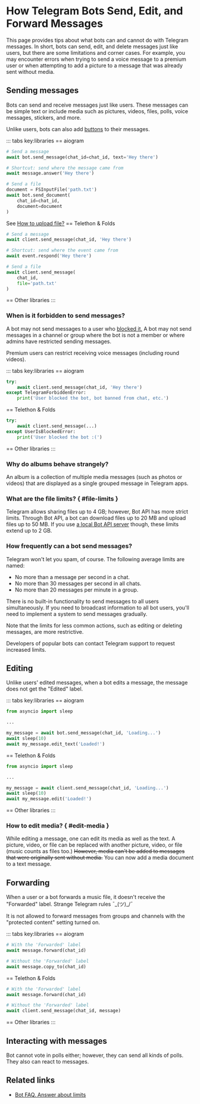 # How Telegram Bots Send, Edit, and Forward Messages

This page provides tips about what bots can and cannot do with Telegram messages.
In short, bots can send, edit, and delete messages just like users, but there are some limitations and corner cases. 
For example, you may encounter errors when trying to send a voice message to a premium user or when attempting to add a picture 
to a message that was already sent without media.

## Sending messages

Bots can send and receive messages just like users. These messages can be simple text or include media such as 
pictures, videos, files, polls, voice messages, stickers, and more.

Unlike users, bots can also add [buttons](../messages/buttons) to their messages.

::: tabs key:libraries
== aiogram
```python
# Send a message
await bot.send_message(chat_id=chat_id, text='Hey there')

# Shortcut: send where the message came from
await message.answer('Hey there')

# Send a file
document = FSInputFile('path.txt')
await bot.send_document(
    chat_id=chat_id,
    document=document    
)
```
See [How to upload file?](https://docs.aiogram.dev/en/v3.20.0.post0/api/upload_file.html#sending-files)
== Telethon & Folds
```python
# Send a message
await client.send_message(chat_id, 'Hey there')

# Shortcut: send where the event came from
await event.respond('Hey there')

# Send a file
await client.send_message(
    chat_id,
    file='path.txt'
)
```
== Other libraries
<HelpNeeded/>
:::

### When is it forbidden to send messages?

A bot may not send messages to a user who [blocked it.](../chats/pm#block)
A bot may not send messages in a channel or group where the bot is not a member or where admins have restricted sending messages.

Premium users can restrict receiving voice messages (including round videos).

::: tabs key:libraries
== aiogram
```python
try:
    await client.send_message(chat_id, 'Hey there')
except TelegramForbiddenError:
    print('User blocked the bot, bot banned from chat, etc.')
```
== Telethon & Folds
```python
try:
    await client.send_message(...)
except UserIsBlockedError:
    print('User blocked the bot :(')
```
== Other libraries
<HelpNeeded/>
:::

### Why do albums behave strangely?

An album is a collection of multiple media messages (such as photos or videos) that are displayed as a single grouped message in Telegram apps.

### What are the file limits? { #file-limits }

Telegram allows sharing files up to 4 GB; however, Bot API has more strict limits. Through Bot API, a bot can download 
files up to 20 MB and upload files up to 50 MB. If you use [a local Bot API server](../appendix/api-comparison) though, these limits extend up 
to 2 GB.

### How frequently can a bot send messages?

Telegram won't let you spam, of course. The following average limits are named:

- No more than a message per second in a chat.
- No more than 30 messages per second in all chats.
- No more than 20 messages per minute in a group.

There is no built-in functionality to send messages to all users simultaneously. 
If you need to broadcast information to all bot users, 
you'll need to implement a system to send messages gradually.

Note that the limits for less common actions, such as editing or deleting messages, are more restrictive.

Developers of popular bots can contact Telegram support to request increased limits.

## Editing

Unlike users' edited messages, when a bot edits a message, the message does not get the "Edited" label.

::: tabs key:libraries
== aiogram
```python
from asyncio import sleep

...

my_message = await bot.send_message(chat_id, 'Loading...')
await sleep(10)
await my_message.edit_text('Loaded!')
```
== Telethon & Folds
```python
from asyncio import sleep

...

my_message = await client.send_message(chat_id, 'Loading...')
await sleep(10)
await my_message.edit('Loaded!')
```
== Other libraries
<HelpNeeded/>
:::

### How to edit media? { #edit-media }

While editing a message, one can edit its media as well as the text.
A picture, video, or file can be replaced with another picture, video, or file (music counts as files too.)
~~However, media can't be added to messages that were originally sent without media.~~
You can now add a media document to a text message.

## Forwarding

When a user or a bot forwards a music file, it doesn't receive the "Forwarded" label. Strange Telegram rules ¯\_(ツ)_/¯

It is not allowed to forward messages from groups and channels with the "protected content" setting turned on.

::: tabs key:libraries
== aiogram
```python
# With the 'Forwarded' label
await message.forward(chat_id)

# Without the 'Forwarded' label
await message.copy_to(chat_id)
```
== Telethon & Folds
```python
# With the 'Forwarded' label
await message.forward(chat_id)

# Without the 'Forwarded' label
await client.send_message(chat_id, message)
```
== Other libraries
<HelpNeeded/>
:::

## Interacting with messages

Bot cannot vote in polls either; however, they can send all kinds of polls.
They also can react to messages.

## Related links

- [Bot FAQ. Answer about limits](https://core.telegram.org/bots/faq#my-bot-is-hitting-limits-how-do-i-avoid-this)
